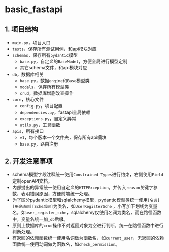 # basic_fastapi

## 1. 项目结构

- `main.py`，项目入口
- `tests`，保存所有测试用例，和api模块对应
- `schemas`，保存所有`pydantic`模型
    - `base.py`，自定义的`BaseModel`，方便全局进行模型定制
    - 其它schema文件，和api模块对应
- `db`，数据库相关
    - `base.py`，数据`engine`和`Base`模型类
    - `models`，保存所有模型类
    - `crud`，数据库增删改查操作
- `core`，核心文件
    - `config.py`，项目配置
    - `dependencies.py`，fastapi全局依赖
    - `exceptions.py`，自定义异常
    - `utils.py`，工具函数
- `apis`，所有接口
    - `v1`，每个版本一个文件夹，保存所有api模块
    - `base.py`，路由注册

## 2. 开发注意事项

- schema模型字段注释统一使用`Constrained Types`进行约束，右侧使用`Field`定制openAPI文档。
- 内部抛出的异常统一使用自定义的`HTTPException`，并传入`reason`关键字参数，表明错误原因，方便前端统一处理。
- 为了区分pydantic模型和sqlalchemy模型，pydantic模型类统一使用`[名词][用途动词][Sche后缀]`为类名，如`UserRegisterSche`
  ，小写加下划线为变量名，如`user_register_sche`，sqlalchemy仅使用名词为类名，而在路径函数中，变量名统一加`_db`后缀。
- 原则上数据库的`crud`操作不对返回对象为空进行判断，统一在路径函数中进行判断处理。
- 有返回的依赖函数统一使用名词做为函数名，如`current_user`，无返回的依赖函数统一使用动词做为函数名，如`check_permission`。